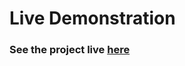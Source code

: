 # Live Demonstration

### See the project live [here](https://alexytsu.github.io/Group-Repositories-on-GitHub/)
